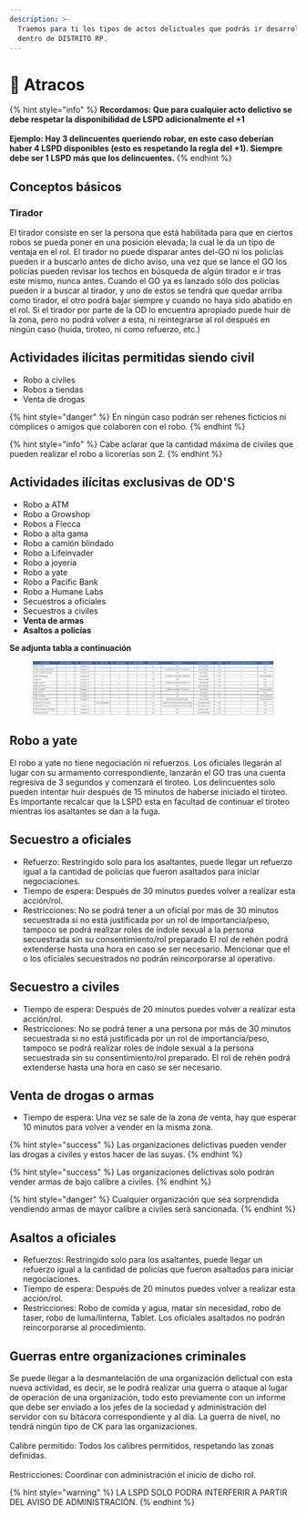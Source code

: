 ```yaml
---
description: >-
  Traemos para ti los tipos de actos delictuales que podrás ir desarrollando
  dentro de DISTRITO RP.
---
```


# 💸 Atracos

{% hint style="info" %}
**Recordamos: Que para cualquier acto delictivo se debe respetar la disponibilidad de LSPD adicionalmente el +1**\
\
**Ejemplo: Hay 3 delincuentes queriendo robar, en este caso deberían haber 4 LSPD disponibles (esto es respetando la regla del +1). Siempre debe ser 1 LSPD más que los delincuentes.**
{% endhint %}

## Conceptos básicos

### Tirador

El tirador consiste en ser la persona que está habilitada para que en ciertos robos se pueda poner en una posición elevada; la cual le da un tipo de ventaja en el rol. El tirador no puede disparar antes del-GO ni los policías pueden ir a buscarlo antes de dicho aviso, una vez que se lance el GO los policías pueden revisar los techos en búsqueda de algún tirador e ir tras este mismo, nunca antes. Cuando el GO ya es lanzado sólo dos policías pueden ir a buscar al tirador, y uno de estos se tendrá que quedar arriba como tirador, el otro podrá bajar siempre y cuando no haya sido abatido en el rol. Si el tirador por parte de la OD lo encuentra apropiado puede huir de la zona, pero no podrá volver a esta, ni reintegrarse al rol después en ningún caso (huida, tiroteo, ni como refuerzo, etc.)

## Actividades ilícitas permitidas siendo civil

* Robo a civiles
* Robos a tiendas
* Venta de drogas

{% hint style="danger" %}
En ningún caso podrán ser rehenes ficticios ni cómplices o amigos que colaboren con el robo.
{% endhint %}

{% hint style="info" %}
Cabe aclarar que la cantidad máxima de civiles que pueden realizar el robo a licorerías son 2.
{% endhint %}

## Actividades ilícitas exclusivas de OD'S

* Robo a ATM
* Robo a Growshop
* Robos a Flecca
* Robo a alta gama
* Robo a camión blindado
* Robo a Lifeinvader
* Robo a joyería
* Robo a yate
* Robo a Pacific Bank
* Robo a Humane Labs
* Secuestros a oficiales
* Secuestros a civiles
* **Venta  de armas**
* **Asaltos a policías**

**Se adjunta tabla a continuación**

<figure><img src="../../.gitbook/assets/image (2).png" alt=""><figcaption></figcaption></figure>

## Robo a yate

El robo a yate no tiene negociación ni refuerzos. Los oficiales llegarán al lugar con su armamento correspondiente, lanzarán el GO tras una cuenta regresiva de 3 segundos y comenzará el tiroteo. Los delincuentes solo pueden intentar huir después de 15 minutos de haberse iniciado el tiroteo. Es importante recalcar que la LSPD esta en facultad de continuar el tiroteo mientras los asaltantes se dan a la fuga.

## Secuestro a oficiales

* Refuerzo: Restringido solo para los asaltantes, puede llegar un refuerzo igual a la cantidad de policías que fueron asaltados para iniciar negociaciones.
* Tiempo de espera: Después de 30 minutos puedes volver a realizar esta acción/rol.
* Restricciones: No se podrá tener a un oficial por más de 30 minutos secuestrada si no está justificada por un rol de importancia/peso, tampoco se podrá realizar roles de índole sexual a la persona secuestrada sin su consentimiento/rol preparado El rol de rehén podrá extenderse hasta una hora en caso se ser necesario. Mencionar que el o los oficiales secuestrados no podrán reincorporarse al operativo.

## Secuestro a civiles

* Tiempo de espera: Después de 20 minutos puedes volver a realizar esta acción/rol.
* Restricciones: No se podrá tener a una persona por más de 30 minutos secuestrada si no está justificada por un rol de importancia/peso, tampoco se podrá realizar roles de índole sexual a la persona secuestrada sin su consentimiento/rol preparado. El rol de rehén podrá extenderse hasta una hora en caso se ser necesario.

## **Venta de drogas o armas**

* Tiempo de espera: Una vez se sale de la zona de venta, hay que esperar 10 minutos para volver a vender en la misma zona.

{% hint style="success" %}
Las organizaciones delictivas pueden vender las drogas a civiles y estos hacer de las suyas.
{% endhint %}

{% hint style="success" %}
Las organizaciones delictivas solo podrán vender armas de bajo calibre a civiles.
{% endhint %}

{% hint style="danger" %}
Cualquier organización que sea sorprendida vendiendo armas de mayor calibre a civiles será sancionada.
{% endhint %}

## **Asaltos a oficiales**

* Refuerzos: Restringido solo para los asaltantes, puede llegar un refuerzo igual a la cantidad de policías que fueron asaltados para iniciar negociaciones.
* Tiempo de espera: Después de 20 minutos puedes volver a realizar esta acción/rol.
* Restricciones: Robo de comida y agua, matar sin necesidad, robo de taser, robo de luma/linterna, Tablet. Los oficiales asaltados no podrán reincorporarse al procedimiento.

## Guerras entre organizaciones criminales

Se puede llegar a la desmantelación de una organización delictual con esta nueva actividad, es decir, se le podrá realizar una guerra o ataque al lugar de operación de una organización, todo esto previamente con un informe que debe ser enviado a los jefes de la sociedad y administración del servidor con su bitácora correspondiente y al día. La guerra de nivel, no tendrá ningún tipo de CK para las organizaciones. \
\
Calibre permitido: Todos los calibres permitidos, respetando las zonas definidas.\
\
Restricciones: Coordinar con administración el inicio de dicho rol.&#x20;

{% hint style="warning" %}
LA LSPD SOLO PODRA INTERFERIR A PARTIR DEL AVISO DE ADMINISTRACIÓN.
{% endhint %}
